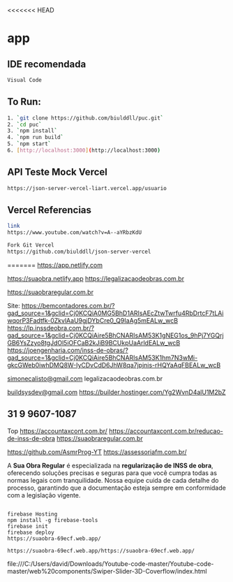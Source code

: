 <<<<<<< HEAD

# app

## IDE recomendada

```sh
Visual Code
```

## To Run:

```sh
1. `git clone https://github.com/biulddll/puc.git`
2. `cd puc`
3. `npm install`
4. `npm run build`
5. `npm start`
6. [http://localhost:3000](http://localhost:3000)

```

## API Teste Mock Vercel

```sh
https://json-server-vercel-liart.vercel.app/usuario
```

## Vercel Referencias

```sh
link
https://www.youtube.com/watch?v=A--aYRbzKdU

Fork Git Vercel
https://github.com/biulddll/json-server-vercel

```

=======
https://app.netlify.com

https://suaobra.netlify.app
https://legalizacaodeobras.com.br

https://suaobraregular.com.br

Site:
https://bemcontadores.com.br/?gad_source=1&gclid=Cj0KCQiA0MG5BhD1ARIsAEcZtwTwrfu4RbDrtcF7tLAiwqorP3Fadtfk-0ZkvlAaU9gjDYbCre0_Q9IaAg5mEALw_wcB
https://lp.inssdeobra.com.br/?gad_source=1&gclid=Cj0KCQiAire5BhCNARIsAM53K1gNEG1os_9hPj7YGQrjGB6YsZzyo8tgJdOl5iOFCaB2kJiB9BCUkpUaArldEALw_wcB
https://joengenharia.com/inss-de-obras/?gad_source=1&gclid=Cj0KCQiAire5BhCNARIsAM53K1hm7N3wMi-gkcGWeb0iwhDMQ8W-IyCDvCdD6JhW8qa7jpjnis-rHQYaAqFBEALw_wcB

simonecalisto@gmail.com
legalizacaodeobras.com.br

buildsysdev@gmail.com
https://builder.hostinger.com/Yg2WvnD4alU1M2bZ

## 31 9 9607-1087

Top
https://accountaxcont.com.br/
https://accountaxcont.com.br/reducao-de-inss-de-obra
https://suaobraregular.com.br

https://github.com/AsmrProg-YT
https://assessoriafm.com.br/

<p>A <strong>Sua Obra Regular</strong> é especializada na <strong>regularização de INSS de obra</strong>, oferecendo soluções precisas e seguras para que você cumpra todas as normas legais com tranquilidade. Nossa equipe cuida de cada detalhe do processo, garantindo que a documentação esteja sempre em conformidade com a legislação vigente.</p>

```

firebase Hosting
npm install -g firebase-tools
firebase init
firebase deploy
https://suaobra-69ecf.web.app/

https://suaobra-69ecf.web.app/https://suaobra-69ecf.web.app/
```

file:///C:/Users/david/Downloads/Youtube-code-master/Youtube-code-master/web%20components/Swiper-Slider-3D-Coverflow/index.html
